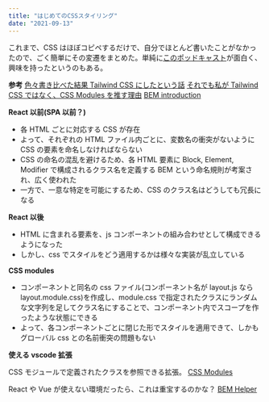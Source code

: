 ```yaml
---
title: "はじめてのCSSスタイリング"
date: "2021-09-13"
---
```


これまで、CSS はほぼコピペするだけで、自分でほとんど書いたことがなかったので、ごく簡単にその変遷をまとめた。単純に[このポッドキャスト](https://anchor.fm/basuke-suzuki/episodes/CSS-with-kara_d-e15ph61)が面白く、興味を持ったというのもある。

**参考**
[色々書き比べた結果 Tailwind CSS にしたという話](https://qiita.com/Takazudo/items/78ee15564bfefdea844c)
[それでも私が Tailwind CSS ではなく、CSS Modules を推す理由](https://qiita.com/70ki8suda/items/b95aeb4d4d3cab57a8fe)
[BEM introduction](http://getbem.com/)

**React 以前(SPA 以前？)**

- 各 HTML ごとに対応する CSS が存在
- よって、それぞれの HTML ファイル内ごとに、変数名の衝突がないように CSS の要素を命名しなければならない
- CSS の命名の混乱を避けるため、各 HTML 要素に Block, Element, Modifier で構成されるクラス名を定義する BEM という命名規則が考案され、広く使われた
- 一方で、一意な特定を可能にするため、CSS のクラス名はどうしても冗長になる

**React 以後**

- HTML に含まれる要素を、js コンポーネントの組み合わせとして構成できるようになった
- しかし、css でスタイルをどう適用するかは様々な実装が乱立している

**CSS modules**

- コンポーネントと同名の css ファイル(コンポーネント名が layout.js なら layout.module.css)を作成し、module.css で指定されたクラスにランダムな文字列を足してクラス名にすることで、コンポーネント内でスコープを作ったような状態にできる
- よって、各コンポーネントごとに閉じた形でスタイルを適用できて、しかもグローバル css との名前衝突の問題もない

**使える vscode 拡張**

CSS モジュールで定義されたクラスを参照できる拡張。
[CSS Modules](https://marketplace.visualstudio.com/items?itemName=clinyong.vscode-css-modules)

React や Vue が使えない環境だったら、これは重宝するのかな？
[BEM Helper](https://marketplace.visualstudio.com/items?itemName=Box-Of-Hats.bemhelper)
